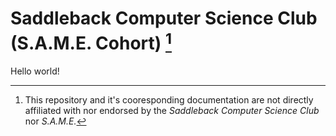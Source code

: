 # Saddleback Computer Science Club (S.A.M.E. Cohort) [^1]
Hello world!

[^1]: This repository and it's cooresponding documentation are not directly affiliated with nor endorsed by the *Saddleback Computer Science Club* nor *S.A.M.E.*


